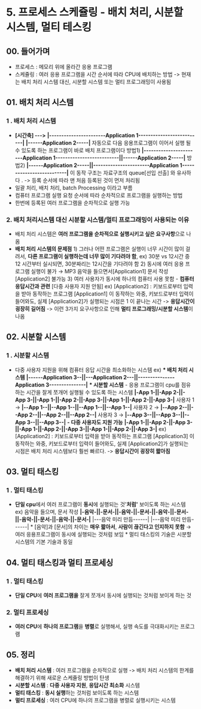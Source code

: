 # 5. 프로세스 스케쥴링 - 배치 처리, 시분할 시스템, 멀티 테스킹



## 00. 들어가며 <a id="00.-&#xB4E4;&#xC5B4;&#xAC00;&#xBA70;"></a>

* 프로세스 : 메모리 위에 올라간 응용 프로그램  
* 스케쥴링 : 여러 응용 프로그램을 시간 순서에 따라 CPU에 배치하는 방법 -&gt; 현재는 배치 처리 시스템 대신,  시분할 시스템 또는 멀티 프로그래밍이 사용됨

## 01. 배치 처리 시스템  <a id="01.-&#xBC30;&#xCE58;-&#xCC98;&#xB9AC;-&#xC2DC;&#xC2A4;&#xD15C;"></a>

### 1 . 배치 처리 시스템 

*  **\[시간축\] ---&gt;** **\|-----------------------Application 1--------------------------\|** **\|------Application 2-----\|**  자동으로 다음 응용프로그램이 이어서 실행 될 수 있도록 하는 프로그램이 바로 배치 프로그램이다  방법1\) **\|-----------------------Application 1--------------------------\|\|------Application 2-----\|**  방법2\) **\|------Application 2-----\|\|-----------------------Application 1--------------------------\|**  이 동작 구조는 자료구조의 queue\[선입 선출\] 와 유사하다 . -&gt; 등록 순서에 따라 맨 처음 등록된 것이 먼저 처리됨  
* 일괄 처리, 배치 처리, batch Processing 이라고 부름  
* 컴퓨터 프로그램 실행 요청 순서에 따라 순차적으로 프로그램을 실행하는 방법  
* 한번에 등록된 여러 프로그램을 순차적으로 실행 가능

### 2. 배치 처리시스템 대신 시분할 시스템/멀티 프로그래밍이 사용되는 이유 

* 배치 처리 시스템은 **여러 프로그램을 순차적으로 실행시키고 싶은 요구사항**으로 나옴  
* **배치 처리 시스템의 문제점**  1\) 그러나 어떤 프로그램은 실행이 너무 시간이 많이 걸려서,  **다른 프로그램이 실행하는데 너무 많이 기다려야 함**,  ex\) 30분 vs 12시간 중 12 시간부터 실시되면, 30분짜리는 12시간을 기다려야 함  2\) 동시에 여러 응용 프로그램 실행이 불가  → MP3 음악을 들으면서\[Application1\] 문서 작성\[Application2\] 불가능  3\) 여러 사용자가 동시에 하나의 컴퓨터 사용 못함 - **컴퓨터 응답시간과 관련**  \[다중 사용자 지원 안됨\]  ex\) \[Application2\] : 키보드로부터 입력을 받아 동작하는 프로그램 \[Application1\] 이 동작하는 와중, 키보드로부터 입력이 들어와도, 실제 \[Application2\]가 실행되는 시점은 1 이 끝나는 시간 -&gt; **응답시간이 굉장히 길어짐**  -&gt; 이런 3가지 요구사항으로 인해 **멀티 프로그래밍/시분할 시스템**이 나옴  

## 02. 시분할 시스템 <a id="02.-&#xC2DC;&#xBD84;&#xD560;-&#xC2DC;&#xC2A4;&#xD15C;"></a>

### 1 . 시분할 시스템 

* 다중 사용자 지원을 위해 컴퓨터 응답 시간을 최소화하는 시스템 ex\) **\* 배치 처리 시스템** **\|------Application 3--\|\|---Application 2---\|\|---------------Application 3---------------\|**  **\* 시분할 시스템** - 응용 프로그램이 cpu를 점유하는 시간을 잘게 쪼개어  실행될 수 있도록 하는 시스템 **\|-App 1-\|\|-App 2-\|\|-App 3-\|\|-App 1-\|\|-App 2-\|\|-App 3-\|\|-App 1-\|\|-App 2-\|\|-App 3-\|**  사용자 1 → **\|--App 1--\|\|--App 1--\|\|--App 1--\|\|--App 1--\|** 사용자 2 → **\|--App 2--\|\|--App 2--\|\|--App 2--\|\|--App 2--\|** 사용자 3 → **\|--App 3--\|\|--App 3--\|\|--App 3--\|\|--App 3--\|**  **- 다중 사용자도 지원 가능** **\|-App 1-\|\|-App 2-\|\|-App 3-\|\|-App 1-\|\|-App 2-\|\|-App 3-\|\|-App 1-\|\|-App 2-\|\|-App 3-\|**  ex\) \[Application2\] : 키보드로부터 입력을 받아 동작하는 프로그램 \[Application3\] 이 동작하는 와중, 키보드로부터 입력이 들어와도, 실제 \[Application2\]가 실행되는 시점은 배치 처리 시스템보다 훨씬 빠르다. -&gt; **응답시간이 굉장히 짧아짐**

## 03. 멀티 태스킹  <a id="03.-&#xBA40;&#xD2F0;-&#xD0DC;&#xC2A4;&#xD0B9;"></a>

### **1 . 멀티 태스킹**

* **단일 cpu**에서 여러 프로그램이 **동시**에 실행되는 것'**처럼'** 보이도록 하는 시스템  ex\) 음악을 들으며, 문서 작성 **\|-음악-\|\|-문서-\|\|-음악-\|\|-문서-\|\|-음악-\|\|-문서-\|\|-음악-\|\|-문서-\|\|-음악-\|\|-문서-\|** \|---음악 미리 만듬------\|  \|---음악 미리 만듬------\|  \* \[음악\]과 \[문서\]의 차이는 **매우 짧아서**, **사람이 끊긴다고 인지하지 못함**  → 여러 응용프로그램이 동시에 실행되는 것처럼 보임  \* 멀티 태스킹의 기술은 시분할 시스템의 기본 기술과 동일

## 04. 멀티 태스킹과 멀티 프로세싱 

### 1 . 멀티 태스킹

* **단일 CPU**에 **여러 프로그램을** 잘게 쪼개서  동시에 실행되는 것처럼 보이게 하는 것

### 2. 멀티 프로세싱

* **여러 CPU**에 **하나의 프로그램**을 **병렬**로 실행해서, 실행 속도를 극대화시키는 프로그램   

## 05. 정리  <a id="05.-&#xC815;&#xB9AC;"></a>

* **배치 처리 시스템** : 여러 프로그램을 순차적으로 실행 -&gt; 배치 처리 시스템의 한계를 해결하기 위해  새로운 스케쥴링 방법이 탄생
* **시분할 시스템** : **다중 사용자 지원**, **응답시간 최소화** 시스템
* **멀티 태스킹** : **동시 실행**하는 것처럼 보이도록 하는 시스템
* **멀티 프로세싱** : 여러 CPU에 하나의 프로그램을 병렬로 실행시키는 시스템

